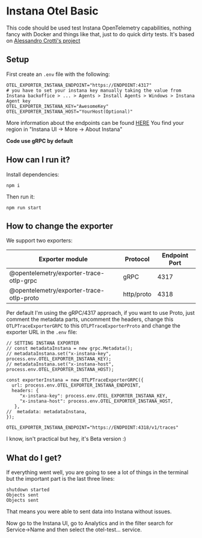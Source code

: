 # Instana Otel Basic

This code should be used test Instana OpenTelemetry capabilities, nothing fancy with Docker and things like that, just to do quick dirty tests.
It's based on [Alessandro Crotti's project](https://github.com/alessandrocrotti/instana-exporter-test)

## Setup
First create an `.env` file with the following:

```
OTEL_EXPORTER_INSTANA_ENDPOINT="https://ENDPOINT:4317"
# you have to set your instana key manually taking the value from Instana backoffice > ... > Agents > Install Agents > Windows > Instana Agent key
OTEL_EXPORTER_INSTANA_KEY="AwesomeKey"
OTEL_EXPORTER_INSTANA_HOST="YourHost(Optional)"
```

More information about the endpoints can be found [HERE](https://www.ibm.com/docs/en/instana-observability/current?topic=opentelemetry-sending-data-instana-backend#endpoints-of-the-instana-backend-otlp-acceptor)
You find your region in "Instana UI -> More -> About Instana"

**Code use gRPC by default**

## How can I run it?

Install dependencies:

```
npm i
```

Then run it:

```
npm run start
```

## How to change the exporter

We support two exporters:

| Exporter module                          | Protocol   | Endpoint Port |
| ---------------------------------------- | ---------- | ------------- |
| @opentelemetry/exporter-trace-otlp-grpc  | gRPC       | 4317          |
| @opentelemetry/exporter-trace-otlp-proto | http/proto | 4318          |

Per default I'm using the gRPC/4317 approach, if you want to use Proto, just comment the metadata parts, uncomment the headers, change this `OTLPTraceExporterGRPC` to this `OTLPTraceExporterProto` and change the exporter URL in the `.env` file:

```
// SETTING INSTANA EXPORTER
// const metadataInstana = new grpc.Metadata();
// metadataInstana.set("x-instana-key", process.env.OTEL_EXPORTER_INSTANA_KEY);
// metadataInstana.set("x-instana-host", process.env.OTEL_EXPORTER_INSTANA_HOST);

const exporterInstana = new OTLPTraceExporterGRPC({
  url: process.env.OTEL_EXPORTER_INSTANA_ENDPOINT,
  headers: {
     "x-instana-key": process.env.OTEL_EXPORTER_INSTANA_KEY,
     "x-instana-host": process.env.OTEL_EXPORTER_INSTANA_HOST,
   },
//  metadata: metadataInstana,
});
```

```
OTEL_EXPORTER_INSTANA_ENDPOINT="https://ENDPOINT:4318/v1/traces"
```

I know, isn't practical but hey, it's Beta version :)

## What do I get?

If everything went well, you are going to see a lot of things in the terminal but the important part is the last three lines:

```
shutdown started
Objects sent
Objects sent
````

That means you were able to sent data into Instana without issues.

Now go to the Instana UI, go to Analytics and in the filter search for Service->Name and then select the otel-test... service.